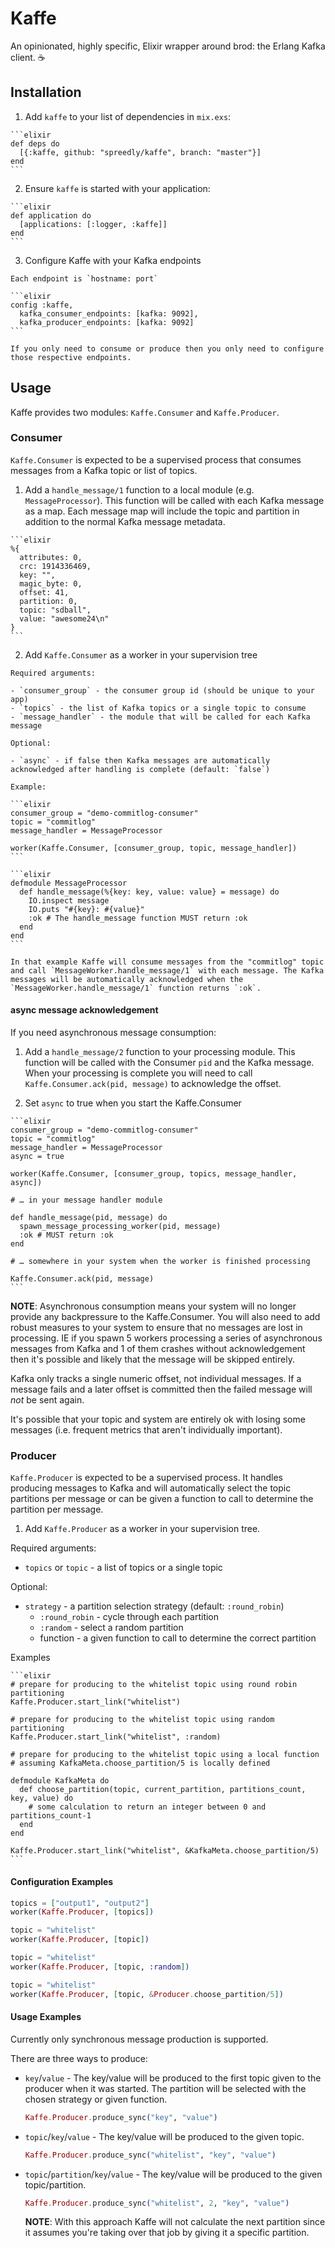 # Kaffe

An opinionated, highly specific, Elixir wrapper around brod: the Erlang Kafka client. :coffee:

## Installation

  1. Add `kaffe` to your list of dependencies in `mix.exs`:

    ```elixir
    def deps do
      [{:kaffe, github: "spreedly/kaffe", branch: "master"}]
    end
    ```

  2. Ensure `kaffe` is started with your application:

    ```elixir
    def application do
      [applications: [:logger, :kaffe]]
    end
    ```

  3. Configure Kaffe with your Kafka endpoints

    Each endpoint is `hostname: port`

    ```elixir
    config :kaffe,
      kafka_consumer_endpoints: [kafka: 9092],
      kafka_producer_endpoints: [kafka: 9092]
    ```

    If you only need to consume or produce then you only need to configure those respective endpoints.

## Usage

Kaffe provides two modules: `Kaffe.Consumer` and `Kaffe.Producer`.

### Consumer

`Kaffe.Consumer` is expected to be a supervised process that consumes messages from a Kafka topic or list of topics.

  1. Add a `handle_message/1` function to a local module (e.g. `MessageProcessor`). This function will be called with each Kafka message as a map. Each message map will include the topic and partition in addition to the normal Kafka message metadata.

    ```elixir
    %{
      attributes: 0,
      crc: 1914336469,
      key: "",
      magic_byte: 0,
      offset: 41,
      partition: 0,
      topic: "sdball",
      value: "awesome24\n"
    }
    ```

  2. Add `Kaffe.Consumer` as a worker in your supervision tree

    Required arguments:

    - `consumer_group` - the consumer group id (should be unique to your app)
    - `topics` - the list of Kafka topics or a single topic to consume
    - `message_handler` - the module that will be called for each Kafka message

    Optional:

    - `async` - if false then Kafka messages are automatically acknowledged after handling is complete (default: `false`)

    Example:

    ```elixir
    consumer_group = "demo-commitlog-consumer"
    topic = "commitlog"
    message_handler = MessageProcessor

    worker(Kaffe.Consumer, [consumer_group, topic, message_handler])
    ```

    ```elixir
    defmodule MessageProcessor
      def handle_message(%{key: key, value: value} = message) do
        IO.inspect message
        IO.puts "#{key}: #{value}"
        :ok # The handle_message function MUST return :ok
      end
    end
    ```

    In that example Kaffe will consume messages from the "commitlog" topic and call `MessageWorker.handle_message/1` with each message. The Kafka messages will be automatically acknowledged when the `MessageWorker.handle_message/1` function returns `:ok`.

#### async message acknowledgement

If you need asynchronous message consumption:

  1. Add a `handle_message/2` function to your processing module. This function will be called with the Consumer `pid` and the Kafka message. When your processing is complete you will need to call `Kaffe.Consumer.ack(pid, message)` to acknowledge the offset.

  2. Set `async` to true when you start the Kaffe.Consumer

    ```elixir
    consumer_group = "demo-commitlog-consumer"
    topic = "commitlog"
    message_handler = MessageProcessor
    async = true

    worker(Kaffe.Consumer, [consumer_group, topics, message_handler, async])

    # … in your message handler module

    def handle_message(pid, message) do
      spawn_message_processing_worker(pid, message)
      :ok # MUST return :ok
    end

    # … somewhere in your system when the worker is finished processing

    Kaffe.Consumer.ack(pid, message)
    ```

**NOTE**: Asynchronous consumption means your system will no longer provide any backpressure to the Kaffe.Consumer. You will also need to add robust measures to your system to ensure that no messages are lost in processing. IE if you spawn 5 workers processing a series of asynchronous messages from Kafka and 1 of them crashes without acknowledgement then it's possible and likely that the message will be skipped entirely.

Kafka only tracks a single numeric offset, not individual messages. If a message fails and a later offset is committed then the failed message will _not_ be sent again.

It's possible that your topic and system are entirely ok with losing some messages (i.e. frequent metrics that aren't individually important).

### Producer

`Kaffe.Producer` is expected to be a supervised process. It handles producing messages to Kafka and will automatically select the topic partitions per message or can be given a function to call to determine the partition per message.

  1. Add `Kaffe.Producer` as a worker in your supervision tree.

  Required arguments:

  - `topics` or `topic` - a list of topics or a single topic

  Optional:

  - `strategy` - a partition selection strategy (default: `:round_robin`)
    - `:round_robin` - cycle through each partition
    - `:random` - select a random partition
    - function - a given function to call to determine the correct partition

  Examples

    ```elixir
    # prepare for producing to the whitelist topic using round robin partitioning
    Kaffe.Producer.start_link("whitelist")

    # prepare for producing to the whitelist topic using random partitioning
    Kaffe.Producer.start_link("whitelist", :random)

    # prepare for producing to the whitelist topic using a local function
    # assuming KafkaMeta.choose_partition/5 is locally defined

    defmodule KafkaMeta do
      def choose_partition(topic, current_partition, partitions_count, key, value) do
        # some calculation to return an integer between 0 and partitions_count-1
      end
    end

    Kaffe.Producer.start_link("whitelist", &KafkaMeta.choose_partition/5)
    ```

#### Configuration Examples

```elixir
topics = ["output1", "output2"]
worker(Kaffe.Producer, [topics])
```

```elixir
topic = "whitelist"
worker(Kaffe.Producer, [topic])
```

```elixir
topic = "whitelist"
worker(Kaffe.Producer, [topic, :random])
```

```elixir
topic = "whitelist"
worker(Kaffe.Producer, [topic, &Producer.choose_partition/5])
```

#### Usage Examples

Currently only synchronous message production is supported.

There are three ways to produce:

- `key`/`value` - The key/value will be produced to the first topic given to the producer when it was started. The partition will be selected with the chosen strategy or given function.
    ```elixir
    Kaffe.Producer.produce_sync("key", "value")
    ```

- `topic`/`key`/`value` - The key/value will be produced to the given topic.

    ```elixir
    Kaffe.Producer.produce_sync("whitelist", "key", "value")
    ```

- `topic`/`partition`/`key`/`value` - The key/value will be produced to the given topic/partition.

    ```elixir
    Kaffe.Producer.produce_sync("whitelist", 2, "key", "value")
    ```

    **NOTE**: With this approach Kaffe will not calculate the next partition since it assumes you're taking over that job by giving it a specific partition.

